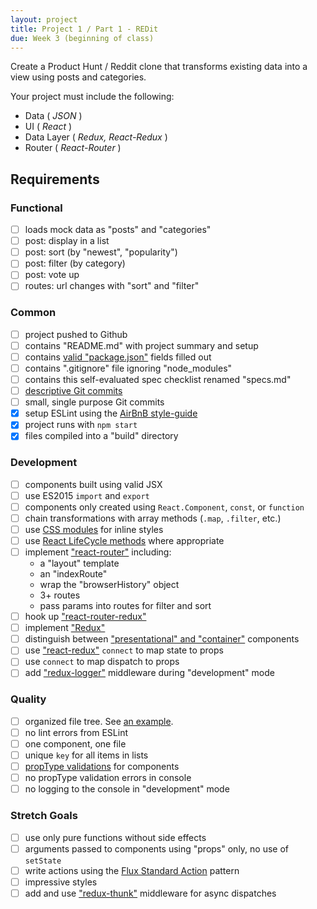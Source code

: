 ```yaml
---
layout: project
title: Project 1 / Part 1 - REDit
due: Week 3 (beginning of class)
---
```


Create a Product Hunt / Reddit clone that transforms existing data into a view using posts and categories.

Your project must include the following:
* Data ( *JSON* )
* UI ( *React* )
* Data Layer ( *Redux, React-Redux* )
* Router ( *React-Router* )

## Requirements

### Functional
- [ ] loads mock data as "posts" and "categories"
- [ ] post: display in a list
- [ ] post: sort (by "newest", "popularity")
- [ ] post: filter (by category)
- [ ] post: vote up
- [ ] routes: url changes with "sort" and "filter"

### Common
- [ ] project pushed to Github
- [ ] contains "README.md" with project summary and setup
- [ ] contains [valid "package.json"](http://browsenpm.org/package.json) fields filled out
- [ ] contains ".gitignore" file ignoring "node_modules"
- [ ] contains this self-evaluated spec checklist renamed "specs.md"
- [ ] [descriptive Git commits](http://chris.beams.io/posts/git-commit/)
- [ ] small, single purpose Git commits
- [X] setup ESLint using the [AirBnB style-guide](https://github.com/airbnb/javascript)
- [X] project runs with `npm start`
- [X] files compiled into a "build" directory

### Development
- [ ] components built using valid JSX
- [ ] use ES2015 `import` and `export`
- [ ] components only created using `React.Component`, `const`, or `function`
- [ ] chain transformations with array methods (`.map`, `.filter`, etc.)
- [ ] use [CSS modules](https://github.com/css-modules/css-modules) for inline styles
- [ ] use [React LifeCycle methods](https://facebook.github.io/react/docs/component-specs.html#lifecycle-methods) where appropriate
- [ ] implement ["react-router"](https://github.com/reactjs/react-router) including:
  - a "layout" template
  - an "indexRoute"
  - wrap the "browserHistory" object
  - 3+ routes
  - pass params into routes for filter and sort
- [ ] hook up ["react-router-redux"](https://github.com/reactjs/react-router-redux)
- [ ] implement ["Redux"](https://github.com/reactjs/redux)
- [ ] distinguish between ["presentational" and "container"](https://medium.com/@dan_abramov/smart-and-dumb-components-7ca2f9a7c7d0#.grh9dzoiy) components
- [ ] use ["react-redux"](https://github.com/reactjs/react-redux) `connect` to map state to props
- [ ] use `connect` to map dispatch to props
- [ ] add ["redux-logger"](https://github.com/evgenyrodionov/redux-logger) middleware during "development" mode

### Quality
- [ ] organized file tree. See [an example](http://marmelab.com/blog/2015/12/17/react-directory-structure.html).
- [ ] no lint errors from ESLint
- [ ] one component, one file
- [ ] unique `key` for all items in lists
- [ ] [propType validations](https://facebook.github.io/react/docs/reusable-components.html#prop-validation) for components
- [ ] no propType validation errors in console
- [ ] no logging to the console in "development" mode

### Stretch Goals
- [ ] use only pure functions without side effects
- [ ] arguments passed to components using "props" only, no use of `setState`
- [ ] write actions using the [Flux Standard Action](https://github.com/acdlite/flux-standard-action) pattern
- [ ] impressive styles
- [ ] add and use ["redux-thunk"](https://github.com/gaearon/redux-thunk) middleware for async dispatches
